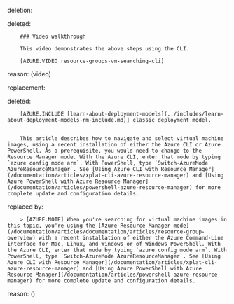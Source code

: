 deletion:

deleted:

		### Video walkthrough
		
		This video demonstrates the above steps using the CLI.
		
		[AZURE.VIDEO resource-groups-vm-searching-cli]

reason: (video)

replacement:

deleted:

		[AZURE.INCLUDE [learn-about-deployment-models](../includes/learn-about-deployment-models-rm-include.md)] classic deployment model.
		
		
		This article describes how to navigate and select virtual machine images, using a recent installation of either the Azure CLI or Azure PowerShell. As a prerequisite, you would need to change to the Resource Manager mode. With the Azure CLI, enter that mode by typing `azure config mode arm`. With PowerShell, type `Switch-AzureMode AzureResourceManager`. See [Using Azure CLI with Resource Manager](/documentation/articles/xplat-cli-azure-resource-manager) and [Using Azure PowerShell with Azure Resource Manager](/documentation/articles/powershell-azure-resource-manager) for more complete update and configuration details.

replaced by:

		> [AZURE.NOTE] When you're searching for virtual machine images in this topic, you're using the [Azure Resource Manager mode](/documentation/articles/documentation/articles/resource-group-overview) with a recent installation of either the Azure Command-Line interface for Mac, Linux, and Windows or of Windows PowerShell. With the Azure CLI, enter that mode by typing `azure config mode arm`. With PowerShell, type `Switch-AzureMode AzureResourceManager`. See [Using Azure CLI with Resource Manager](/documentation/articles/xplat-cli-azure-resource-manager) and [Using Azure PowerShell with Azure Resource Manager](/documentation/articles/powershell-azure-resource-manager) for more complete update and configuration details.

reason: ()

